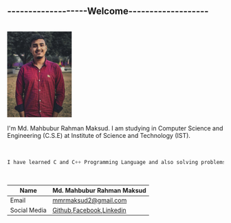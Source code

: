 ## -------------------Welcome-------------------

<br>
<img src="./image.JPG" height = "200" width="150" title="Profile image"/>

<br>
<p>I'm Md. Mahbubur Rahman Maksud. I am studying in Computer Science and Engineering (C.S.E) at Institute of Science and Technology (IST).</p>

<br/>

```javascript
I have learned C and C++ Programming Language and also solving problems in Codeforces.
```

<br/>

| Name         | Md. Mahbubur Rahman Maksud                                                                                                                    |
| ------------ | --------------------------------------------------------------------------------------------------------------------------------------------- |
| Email        | mmrmaksud2@gmail.com                                                                                                                          |
| Social Media | [Github](https://www.github.com/mmrmaksud),[Facebook](https://www.facebook.com/mmrmaksud2),[Linkedin](https://www.linkedin.com/in/mmrmaksud/) |
